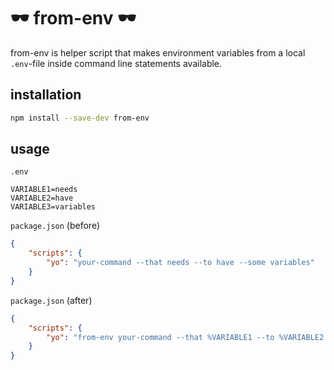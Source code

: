 # 🕶 from-env 🕶

from-env is helper script that makes environment variables from a local ``.env``-file inside command line statements available.

## installation

```bash
npm install --save-dev from-env
```

## usage

``.env``
```.env
VARIABLE1=needs
VARIABLE2=have
VARIABLE3=variables
```

```package.json``` (before)
```json
{
    "scripts": {
        "yo": "your-command --that needs --to have --some variables"
    }
}
```

```package.json``` (after)
```json
{
    "scripts": {
        "yo": "from-env your-command --that %VARIABLE1 --to %VARIABLE2 --some %VARIABLE3"
    }
}
```